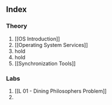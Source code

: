 ## Index
### Theory
1. [[OS Introduction]]
2.  [[Operating System Services]]
3.  hold
4. hold
5. [[Synchronization Tools]]

### Labs
1. [[L 01 - Dining Philosophers Problem]]
2. 